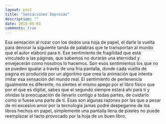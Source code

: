 ```yaml
---
layout: post
title: "Sensaciones Impresas"
description: ""
date: 2015-05-03
comments: true
---
```


Esa sensación al rozar con los dedos una hoja de papel, el darle la vuelta para devorar la siguiente tanda de palabras que te transportan al mundo que el autor elaboró para ti. Ese sentimiento de fragilidad que está vinculado a las páginas, que sabemos no durarán una eternidad y envejecerán como nosotros lo hacemos.
Son esos sentimientos los que no se pueden igualar a través de una fría pantalla, donde cada vuelta de pagina es producida por un algoritmo que crea la animación que intenta imitar esa sensación del mundo real.
El sentimiento de pertenencia igualmente es diferente, no sientes el mismo apego por el libro físico que por el que es digital, sabes que el segundo siempre estará ahí para ti y olvidas la preocupación de llevarlo contigo a todas partes, de cuidarlo como si fuese una parte de ti.
Esas son algunas razones por las que a pesar de mi excesivo amor por la tecnología jamas podré despegarme de los libros hechos en papel, simplemente una pantalla llena de pixeles no puede reemplazar el tacto provocado por la hoja de un buen libro.
